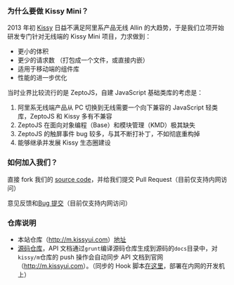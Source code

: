 ### 为什么要做 Kissy Mini？

2013 年初 [Kissy](http://docs.kissyui.com/) 日益不满足阿里系产品无线 Allin 的大趋势，于是我们立项开始研发专门针对无线端的 Kissy Mini 项目，力求做到：

* 更小的体积
* 更少的请求数 （打包成一个文件，或直接内嵌）
* 适用于移动端的组件库
* 性能的进一步优化

当时业界比较流行的是 ZeptoJS，自建 JavaScript 基础类库的考虑是：

1. 阿里系无线端产品从 PC 切换到无线需要一个向下兼容的 JavaScript 轻类库，ZeptoJS 和 Kissy 多有不兼容
1. ZeptoJS 在面向对象编程（Base）和模块管理（KMD）极其缺失
1. ZeptoJS 的触屏事件 bug 较多，与其不断打补丁，不如彻底重构掉
1. 能够继承并发展 Kissy 生态圈建设

### 如何加入我们？

直接 fork 我们的 [source code](http://gitlab.alibaba-inc.com/kissy/m)，并给我们提交 Pull Request（目前仅支持内网访问）

意见反馈和[Bug 提交](http://gitlab.alibaba-inc.com/kissy/m/issues)（目前仅支持内网访问）

### 仓库说明

- 本站仓库（<http://m.kissyui.com>）[地址](https://github.com/kissymini/kissymini.github.io)
- [源码仓库](http://gitlab.alibaba-inc.com/kissy/m)，API 文档通过`grunt`编译源码仓库生成到源码的`docs`目录中，对`kissy/m`仓库的 push 操作会自动同步 API 文档到官网（<http://m.kissyui.com>）。（同步的 Hook 脚本[在这里](http://gitlab.alibaba-inc.com/trip-tools/kissy-mini-site)，部署在内网的开发机上）
